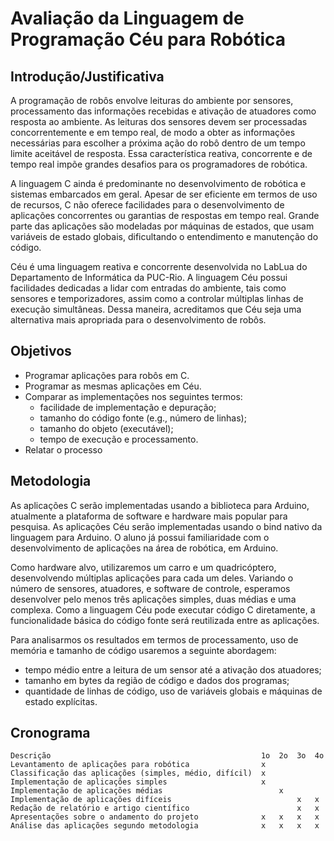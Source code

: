 Avaliação da Linguagem de Programação Céu para Robótica
=======================================================

Introdução/Justificativa
------------------------

A programação de robôs envolve leituras do ambiente por sensores, processamento 
das informações recebidas e ativação de atuadores como resposta ao ambiente.
As leituras dos sensores devem ser processadas concorrentemente e em tempo 
real, de modo a obter as informações necessárias para escolher a próxima ação 
do robô dentro de um tempo limite aceitável de resposta.
Essa característica reativa, concorrente e de tempo real impõe grandes desafios 
para os programadores de robótica.

A linguagem C ainda é predominante no desenvolvimento de robótica e sistemas 
embarcados em geral.
Apesar de ser eficiente em termos de uso de recursos, C não oferece facilidades 
para o desenvolvimento de aplicações concorrentes ou garantias de respostas em 
tempo real.
Grande parte das aplicações são modeladas por máquinas de estados, que usam 
variáveis de estado globais, dificultando o entendimento e manutenção do 
código.

Céu é uma linguagem reativa e concorrente desenvolvida no LabLua do
Departamento de Informática da PUC-Rio.
A linguagem Céu possui facilidades dedicadas a lidar com entradas do ambiente, 
tais como sensores e temporizadores, assim como a controlar múltiplas linhas de 
execução simultâneas.
Dessa maneira, acreditamos que Céu seja uma alternativa mais apropriada para o 
desenvolvimento de robôs.

Objetivos
---------

* Programar aplicações para robôs em C.
* Programar as mesmas aplicações em Céu.
* Comparar as implementações nos seguintes termos:
    * facilidade de implementação e depuração;
    * tamanho do código fonte (e.g., número de linhas);
    * tamanho do objeto (executável);
    * tempo de execução e processamento.
* Relatar o processo      
    
 
Metodologia 
-----------

As aplicações C serão implementadas usando a biblioteca para Arduino, 
atualmente a plataforma de software e hardware mais popular para pesquisa.
As aplicações Céu serão implementadas usando o bind nativo da linguagem para 
Arduino.
O aluno já possui familiaridade com o desenvolvimento de aplicações na área de 
robótica, em Arduino.

Como hardware alvo, utilizaremos um carro e um quadricóptero, desenvolvendo 
múltiplas aplicações para cada um deles.
Variando o número de sensores, atuadores, e software de controle, esperamos 
desenvolver pelo menos três aplicações simples, duas médias e uma complexa.
Como a linguagem Céu pode executar código C diretamente, a funcionalidade 
básica do código fonte será reutilizada entre as aplicações.

Para analisarmos os resultados em termos de processamento, uso de memória e 
tamanho de código usaremos a seguinte abordagem:

* tempo médio entre a leitura de um sensor até a ativação dos atuadores;
* tamanho em bytes da região de código e dados dos programas;
* quantidade de linhas de código, uso de variáveis globais e máquinas de estado 
  explícitas.

Cronograma
----------

    Descrição                                               1o  2o  3o  4o
    Levantamento de aplicações para robótica                x
    Classificação das aplicações (simples, médio, difícil)  x
    Implementação de aplicações simples                     x
    Implementação de aplicações médias                          x
    Implementação de aplicações difíceis                            x   x
    Redação de relatório e artigo científico                        x   x
    Apresentações sobre o andamento do projeto              x   x   x   x
    Análise das aplicações segundo metodologia              x   x   x   x

<!--
As seguintes características da linguagem Céu serão exploradas no processo de 
desenvolvimento:

* O conceito preciso de tempo:

"Céu is grounded on a precise definition of time as a discrete sequence of 
external input events: a sequence because only a single input event is handled 
at a time; discrete because reactions to events are guaranteed to execute in 
bounded time."

É interessante a ideia sequencial de tempo porque para cada input, o robô 
reagirá diretamente, desta forma, esperamos criar uma alternativa reativa a 
maquina de estados e ser discreto também é interessante por em muitos sistemas 
de robótica existirem tempos limites para determinadas ações.	

"The synchronous execution model of Céu is based on the hypothesis that 
internal reactions run infinitely faster in comparison to the rate of external 
events." 

Controle de tempo:

O controle de tempo em C é de dificil implementação e asserção.

"The await statement of Céu supports wall-clock time and handles deltas 
automatically, resulting in more robust applications."

* Eventos internos:
 Útil para tratar exceções.
 "Internal events also provide means for describing more elaborate control 
structures, such as exceptions."

A fim de analisar o reaproveitamento de codigo e tempo de depuração usaremos o 
git, para versionar o código e analisar sua evolução com o tempo, podendo ver 
erros interessantes e como foram solucionados.
-->
